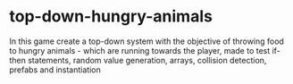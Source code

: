 # top-down-hungry-animals
In this game create a top-down system with the objective of throwing food to hungry animals - which are running towards the player, made to test if-then statements, random value generation, arrays, collision detection, prefabs and instantiation
